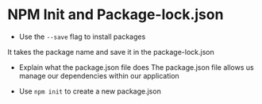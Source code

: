 # NPM Init and Package-lock.json

* Use the  `--save` flag to install packages

It takes the package name and save it in the package-lock.json

* Explain what the package.json file does
The package.json file allows us manage our dependencies within our application

* Use  `npm init` to create a new package.json

